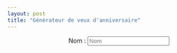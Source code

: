 ```yaml
---
layout: post
title: "Générateur de veux d'anniversaire"
---
```





<p align="center">
	<span>Nom : </span>
	<input type="text" id="Nameinput" placeholder="Nom">
</p>

<p id="wishOutut"></p>

<script type="text/javascript">

	var NameInput = document.getElementById("Nameinput");

	NameInput.value = getUrlParam("name","");

	NameInput.addEventListener('change', modifyUrl);

	Generate()

	function modifyUrl() {
		window.location.search = "name="+NameInput.value;
	}

	function Generate() {
		var fete = (Math.random()>0.8);
		var Name = NameInput.value;

		if (fete) {
			var wish = randomFromList([
				"Bonne ",
				"Joyeuse "]);
			wish += "fête d'";
		}
		else {
			var wish = randomFromList([
				"Bon ",
				"Joyeux "]);
		}

		var anniv = randomFromList([
			"anniversaire ",
			"anniv "]);

		wish += anniv;

		if (Name != ""){
			if (Math.random()>0.5){
				wish += Name;

				if (Math.random()>0.7){
					for (var i = 0; i < Math.floor(Math.random()*2) + 2; i++) {
						wish+= Name[Name.length-1];
					}
				}
				wish += " "
			}
		}

		for (var i = 0; i < Math.floor(Math.random()*5 -1); i++) {
			wish += "!";
		}

		wish += " "

		for (var i = 0; i < Math.floor(Math.random()*5 -1); i++) {
			wish += randomFromList([
				"🎂",
				"🎉",
				"💕",
				"😃",
				"😍",
				"😆",
				"😊",
				"😄",
				"🥳",
				"🎊",
				"🎈",
				"✨",
				"😘",
				"XD",
				"X)",
				]);
		}

		//console.log(wish)
		var size = Math.floor(60 - (wish.length-15))
		console.log(size)
		writeLine(size, wish);

		return wish

	}
	function getUrlVars() {
	    var vars = {};
	    var parts = window.location.href.replace(/[?&]+([^=&]+)=([^&]*)/gi, function(m,key,value) {
	        vars[key] = value;
	    });
	    return vars;
	}

	function getUrlParam(parameter, defaultvalue){
	    var urlparameter = defaultvalue;
	    if(window.location.href.indexOf(parameter) > -1){
	        urlparameter = getUrlVars()[parameter];
	        }
	    return urlparameter;
	}


	function randomFromList(list) {
	  return list[Math.floor(Math.random() * list.length)];
	}

	function writeLine(fontSize, text) {
	  var p = document.getElementById("wishOutut");
	  p.style.fontSize = fontSize + "px";
	  p.style.margin = "0";
	  p.style.textAlign = "center";
	  p.textContent = text;
	}

	

</script>